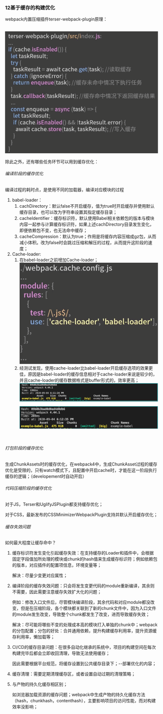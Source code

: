 ### 12基于缓存的构建优化

webpack内置压缩插件terser-webpack-plugin原理：

​	![image-20230503150950478](assets/image-20230503150950478.png)



除此之外，还有哪些任务环节可以用到缓存优化：

###### 编译阶段的缓存优化

编译过程的耗时点，是使用不同的加载器，编译对应模块的过程

1. babel-loader：
   1. cachDirectory：默认false不开启缓存，值为true时开启缓存并使用默认缓存目录，也可以改为字符串设置其指定缓存目录；
   2. cacheIdentifier：缓存标识符，默认使用Babel相关依赖包的版本与模块内容一起参与计算缓存标识符，如果上述cachDirectory目录发生变化，即便依赖包不变，也无法命中缓存；
   3. cacheCompression：默认为true；作用是将缓存内容压缩成gz包，从而减小体积。改为false时会跳过压缩和解压的过程，从而提升这阶段的速度；
2. Cache-loader:
   1. 在babel-loader之前增加Cache-loader；![image-20230503151652197](assets/image-20230503151652197.png)
   2. 经测试发现，使用cache-loader比babel-loader开启缓存选项的效果更佳，原因是babel-loader的缓存信息相对于cache-loader来说是较少的，并且cache-loader的缓存数据格式是buffer形式的，效率更高；![image-20230503151917660](assets/image-20230503151917660.png)

​	

###### 打包阶段的缓存优化

生成ChunkAssets时的缓存优化，在webpack4中，生成ChunkAsset过程的缓存优化是受限的，只有watch模式下，且配置中开启cache时，才能在这一阶段执行缓存的逻辑；（developement时自动开启）

###### 代码压缩阶段的缓存优化

对于JS，Terser和UglifyJSPlugin都支持缓存优化；

对于CSS，最新发布的CSSMinimizerWebpackPlugin支持并默认开启缓存优化；



###### 缓存失效问题

如何最大程度让缓存命中？

1. 缓存标识符发生变化引起缓存失效：在支持缓存的Loader和插件中，会根据固定字段值加所处理的模块或chunk的hash值来生成缓存标识符；例如依赖包的版本，对应插件的配置项信息，环境变量等；

   解决：尽量少变更对应属性；

2. 编译阶段的缓存失效问题：只会将发生变更代码的module重新编译，其余则不需要，因此需要注意缓存失效扩大化的问题；

   例如：修改入口文件后，尽管模块编译阶段，其余代码和对应module都没改变，但是在压缩阶段，各个模块都关联到了新的chunk文件中，因为入口文件的module发生改变，导致整个chunk都发生了改变，进而导致缓存失效；

   解决：尽可能将哪些不变的处理成本高的模块打入单独的chunk中；webpack的分包配置；分包的好处：合并通用依赖，提升构建缓存利用率，提升资源缓存利用率，懒加载等；

3. CI/CD的缓存目录问题：在很多自动化继承的系统中，项目的构建空间在每次构建完毕后都会立即收回清理，导致无法使用缓存；

   因此需要根据平台规范，将缓存设置到公共缓存目录下；--部署优化的内容；

4. 缓存清理：需要定期清理缓存区，或者设置自动过期的清理策略；

5. 与产物的持久化缓存相区别；

   如浏览器加载资源的缓存问题；webpack中生成产物的持久化缓存方法（hash，chunkhash，contenthash），主要影响项目的访问性能，而对构建效率没影响；